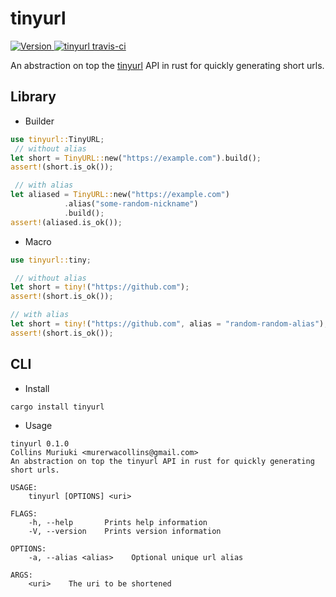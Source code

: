 # tinyurl

<a href="https://crates.io/crates/tinyurl" target="_blank">
     <img alt="Version" src="https://img.shields.io/crates/v/tinyurl" />
</a>
<a href="https://travis-ci.com/collinsmuriuki/tinyurl" target="_blank">
    <img alt="tinyurl travis-ci" src="https://travis-ci.com/collinsmuriuki/tinyurl.svg?branch=master" />
</a>

An abstraction on top the [tinyurl](https://tinyurl.com) API in rust for quickly generating short urls.

## Library

-   Builder

```rust
use tinyurl::TinyURL;
 // without alias
let short = TinyURL::new("https://example.com").build();
assert!(short.is_ok());

 // with alias
let aliased = TinyURL::new("https://example.com")
            .alias("some-random-nickname")
            .build();
assert!(aliased.is_ok());
```

-   Macro

```rust
use tinyurl::tiny;

 // without alias
let short = tiny!("https://github.com");
assert!(short.is_ok());

// with alias
let short = tiny!("https://github.com", alias = "random-random-alias");
assert!(short.is_ok());
```

## CLI

-   Install

```shell
cargo install tinyurl
```

-   Usage

```shell
tinyurl 0.1.0
Collins Muriuki <murerwacollins@gmail.com>
An abstraction on top the tinyurl API in rust for quickly generating short urls.

USAGE:
    tinyurl [OPTIONS] <uri>

FLAGS:
    -h, --help       Prints help information
    -V, --version    Prints version information

OPTIONS:
    -a, --alias <alias>    Optional unique url alias

ARGS:
    <uri>    The uri to be shortened

```
